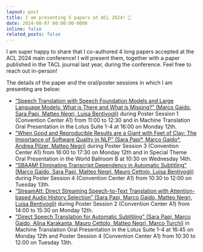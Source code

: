 ```yaml
---
layout: post
title: I am presenting 5 papers at ACL 2024! 🎉
date: 2024-08-07 00:00:00-0000
inline: false
related_posts: false
---
```


I am super happy to share that I co-authored 4 long papers accepted at the ACL 2024 main conference!
I will present them, together with a paper published in the TACL journal last year, during the conference. Feel free to reach out in-person!

The details of the paper and the oral/poster sessions in which I am presenting are below:

- [“Speech Translation with Speech Foundation Models and Large Language Models: What is There and What is Missing?” (Marco Gaido, Sara Papi, Matteo Negri, Luisa Bentivogli)](https://arxiv.org/abs/2402.12025) during Poster Session 1 (Convention Center A1) from 11:00 to 12:30 and in Machine Translation Oral Presentation in the Lotus Suite 1-4 at 16:00 on Monday 12th.
- [“When Good and Reproducible Results are a Giant with Feet of Clay: The Importance of Software Quality in NLP” (Sara Papi*, Marco Gaido*, Andrea Pilzer, Matteo Negri)](https://arxiv.org/abs/2303.16166) during Poster Session 3 (Convention Center A1) from 16:00 to 17:30 on Monday 12th and in Special Theme Oral Presentation in the World Ballroom B at 10:30 on Wednesday 14th.
- [“SBAAM! Eliminating Transcript Dependency in Automatic Subtitling” (Marco Gaido, Sara Papi, Matteo Negri, Mauro Cettolo, Luisa Bentivogli)](https://arxiv.org/abs/2405.10741) during Poster Session 4 (Convention Center A1) from 10:30 to 12:00 on Tuesday 13th.
- [“StreamAtt: Direct Streaming Speech-to-Text Translation with Attention-based Audio History Selection” (Sara Papi, Marco Gaido, Matteo Negri, Luisa Bentivogli)](https://arxiv.org/abs/2406.06097) during Poster Session 2 (Convention Center A1) from 14:00 to 15:30 on Monday 12th.
- ["Direct Speech Translation for Automatic Subtitling" (Sara Papi, Marco Gaido, Alina Karakanta, Mauro Cettolo, Matteo Negri, Marco Turchi)](https://arxiv.org/abs/2209.13192) in Machine Translation Oral Presentation in the Lotus Suite 1-4 at 16:45 on Monday 12th and Poster Session 4 (Convention Center A1) from 10:30 to 12:00 on Tuesday 13th.
